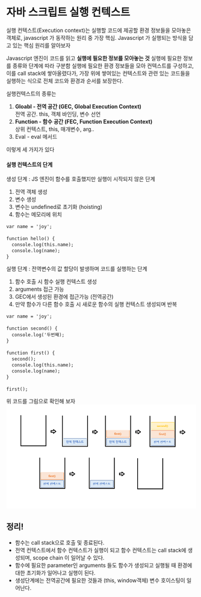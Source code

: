 <h1> 자바 스크립트 실행 컨텍스트 </h1>

실행 컨텍스트(Execution context)는 실행할 코드에 제공할 환경 정보들을 모아놓은 객체로, javascript 가 동작하는 원리 중 가장 핵심.
Javascript 가 실행되는 방식을 담고 있는 핵심 원리를 알아보자

Javascript 엔진이 코드를 읽고 **실행에 필요한 정보를 모아놓는 것**
실행에 필요한 정보를 종류와 단계에 따라 구분함
실행에 필요한 환경 정보들을 모아 컨텍스트를 구성하고, 이를 call stack에 쌓아올렸다가, 가장 위에 쌓여있는 컨텍스트와 관련 있는 코드들을 실행하는 식으로 전체 코드와 환경과 순서를 보장한다.

실행컨텍스트의 종류는

1. <b>Gloabl - 전역 공간 (GEC, Global Execution Context)</b> </br>
   전역 공간. this, 객체 바인딩, 변수 선언
2. <b>Function - 함수 공간 (FEC, Function Execution Context)</b> </br>
   상위 컨텍스트, this, 매개변수, arg..
3. Eval - eval 메서드

이렇게 세 가지가 있다

#### 실행 컨텍스트의 단계

생성 단계 : JS 엔진이 함수를 호출했지만 실행이 시작되지 않은 단계

1. 전역 객체 생성
2. 변수 생성
3. 변수는 undefined로 초기화 (hoisting)
4. 함수는 메모리에 위치

```
var name = 'joy';

function hello() {
  console.log(this.name);
  console.log(name);
}
```

실행 단계 : 전역변수의 값 할당이 발생하며 코드를 실행하는 단계

1. 함수 호출 시 함수 실행 컨텍스트 생성
2. arguments 접근 가능
3. GEC에서 생성된 환경에 접근가능 (전역공간)
4. 만약 함수가 다른 함수 호출 시 새로운 함수의 실행 컨텍스트 생성되며 반복

```
var name = 'joy';

function second() {
  console.log('두번째);
}

function first() {
  second();
  console.log(this.name);
  console.log(name);
}

first();
```

위 코드를 그림으로 확인해 보자
<img src="../Imgs/execution_context.png" />

## 정리!

- 함수는 call stack으로 호출 및 종료된다.
- 전역 컨텍스트에서 함수 컨텍스트가 실행이 되고
  함수 컨텍스트는 call stack에 생성되며, scope chain 이 일어날 수 있다.
- 함수에 필요한 parameter인 arguments 들도 함수가 생성되고 실행될 때 환경에 대한 초기화가 일어나고 실행이 된다.
- 생성단계에는 전역공간에 필요한 것들과 (this, window객체) 변수 호이스팅이 일어난다.
